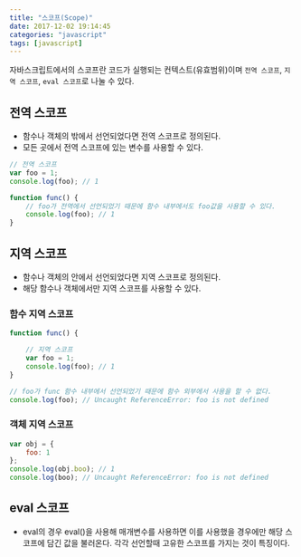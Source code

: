 ```yaml
---
title: "스코프(Scope)"
date: 2017-12-02 19:14:45
categories: "javascript"
tags: [javascript]
---
```


자바스크립트에서의 스코프란 코드가 실행되는 컨텍스트(유효범위)이며 `전역 스코프`, `지역 스코프`, `eval 스코프`로 나눌 수 있다.

<!-- more -->

## 전역 스코프
* 함수나 객체의 밖에서 선언되었다면 전역 스코프로 정의된다.
* 모든 곳에서 전역 스코프에 있는 변수를 사용할 수 있다.

```javascript
// 전역 스코프
var foo = 1;
console.log(foo); // 1

function func() {
    // foo가 전역에서 선언되었기 때문에 함수 내부에서도 foo값을 사용할 수 있다.
    console.log(foo); // 1
}
```

## 지역 스코프
* 함수나 객체의 안에서 선언되었다면 지역 스코프로 정의된다.
* 해당 함수나 객체에서만 지역 스코프를 사용할 수 있다.

### 함수 지역 스코프
```javascript
function func() {

    // 지역 스코프
    var foo = 1;
    console.log(foo); // 1
}

// foo가 func 함수 내부에서 선언되었기 때문에 함수 외부에서 사용을 할 수 없다.
console.log(foo); // Uncaught ReferenceError: foo is not defined
```

### 객체 지역 스코프
```javascript
var obj = {
    foo: 1
};
console.log(obj.boo); // 1
console.log(boo); // Uncaught ReferenceError: foo is not defined
```

## eval 스코프
* eval의 경우 eval()을 사용해 매개변수를 사용하면 이를 사용했을 경우에만 해당 스코프에 담긴 값을 불러온다. 각각 선언할때 고유한 스코프를 가지는 것이 특징이다.
